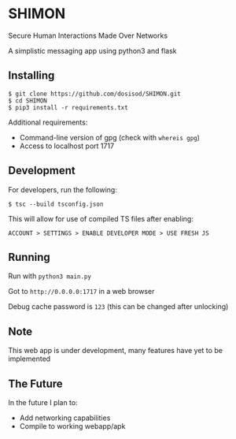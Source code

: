 # SHIMON

Secure Human Interactions Made Over Networks

A simplistic messaging app using python3 and flask

## Installing

```
$ git clone https://github.com/dosisod/SHIMON.git
$ cd SHIMON
$ pip3 install -r requirements.txt
```

Additional requirements:
* Command-line version of gpg (check with `whereis gpg`)
* Access to localhost port 1717

## Development

For developers, run the following:

```
$ tsc --build tsconfig.json
```

This will allow for use of compiled TS files after enabling:

`ACCOUNT > SETTINGS > ENABLE DEVELOPER MODE > USE FRESH JS`

## Running

Run with `python3 main.py`

Got to `http://0.0.0.0:1717` in a web browser

Debug cache password is `123` (this can be changed after unlocking)

## Note

This web app is under development, many features have yet to be implemented

## The Future

In the future I plan to:
* Add networking capabilities
* Compile to working webapp/apk